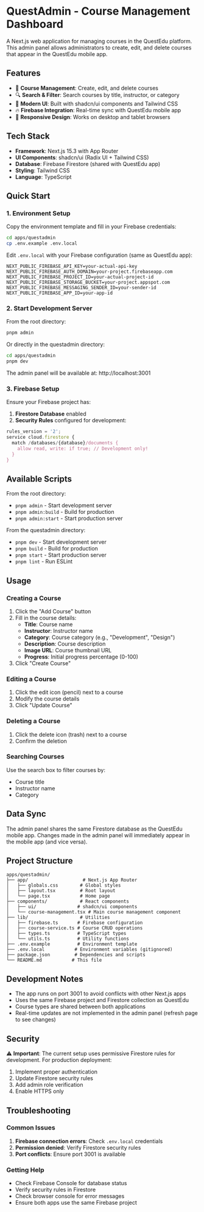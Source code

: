 # QuestAdmin - Course Management Dashboard

A Next.js web application for managing courses in the QuestEdu platform. This admin panel allows administrators to create, edit, and delete courses that appear in the QuestEdu mobile app.

## Features

- 📝 **Course Management**: Create, edit, and delete courses
- 🔍 **Search & Filter**: Search courses by title, instructor, or category
- 🎨 **Modern UI**: Built with shadcn/ui components and Tailwind CSS
- 🔥 **Firebase Integration**: Real-time sync with QuestEdu mobile app
- 📱 **Responsive Design**: Works on desktop and tablet browsers

## Tech Stack

- **Framework**: Next.js 15.3 with App Router
- **UI Components**: shadcn/ui (Radix UI + Tailwind CSS)
- **Database**: Firebase Firestore (shared with QuestEdu app)
- **Styling**: Tailwind CSS
- **Language**: TypeScript

## Quick Start

### 1. Environment Setup

Copy the environment template and fill in your Firebase credentials:

```bash
cd apps/questadmin
cp .env.example .env.local
```

Edit `.env.local` with your Firebase configuration (same as QuestEdu app):

```env
NEXT_PUBLIC_FIREBASE_API_KEY=your-actual-api-key
NEXT_PUBLIC_FIREBASE_AUTH_DOMAIN=your-project.firebaseapp.com
NEXT_PUBLIC_FIREBASE_PROJECT_ID=your-actual-project-id
NEXT_PUBLIC_FIREBASE_STORAGE_BUCKET=your-project.appspot.com
NEXT_PUBLIC_FIREBASE_MESSAGING_SENDER_ID=your-sender-id
NEXT_PUBLIC_FIREBASE_APP_ID=your-app-id
```

### 2. Start Development Server

From the root directory:

```bash
pnpm admin
```

Or directly in the questadmin directory:

```bash
cd apps/questadmin
pnpm dev
```

The admin panel will be available at: http://localhost:3001

### 3. Firebase Setup

Ensure your Firebase project has:

1. **Firestore Database** enabled
2. **Security Rules** configured for development:

```javascript
rules_version = '2';
service cloud.firestore {
  match /databases/{database}/documents {
    allow read, write: if true; // Development only!
  }
}
```

## Available Scripts

From the root directory:

- `pnpm admin` - Start development server
- `pnpm admin:build` - Build for production
- `pnpm admin:start` - Start production server

From the questadmin directory:

- `pnpm dev` - Start development server
- `pnpm build` - Build for production
- `pnpm start` - Start production server
- `pnpm lint` - Run ESLint

## Usage

### Creating a Course

1. Click the "Add Course" button
2. Fill in the course details:
   - **Title**: Course name
   - **Instructor**: Instructor name
   - **Category**: Course category (e.g., "Development", "Design")
   - **Description**: Course description
   - **Image URL**: Course thumbnail URL
   - **Progress**: Initial progress percentage (0-100)
3. Click "Create Course"

### Editing a Course

1. Click the edit icon (pencil) next to a course
2. Modify the course details
3. Click "Update Course"

### Deleting a Course

1. Click the delete icon (trash) next to a course
2. Confirm the deletion

### Searching Courses

Use the search box to filter courses by:
- Course title
- Instructor name
- Category

## Data Sync

The admin panel shares the same Firestore database as the QuestEdu mobile app. Changes made in the admin panel will immediately appear in the mobile app (and vice versa).

## Project Structure

```
apps/questadmin/
├── app/                    # Next.js App Router
│   ├── globals.css        # Global styles
│   ├── layout.tsx         # Root layout
│   └── page.tsx           # Home page
├── components/            # React components
│   ├── ui/               # shadcn/ui components
│   └── course-management.tsx # Main course management component
├── lib/                   # Utilities
│   ├── firebase.ts       # Firebase configuration
│   ├── course-service.ts # Course CRUD operations
│   ├── types.ts          # TypeScript types
│   └── utils.ts          # Utility functions
├── .env.example          # Environment template
├── .env.local           # Environment variables (gitignored)
├── package.json         # Dependencies and scripts
└── README.md           # This file
```

## Development Notes

- The app runs on port 3001 to avoid conflicts with other Next.js apps
- Uses the same Firebase project and Firestore collection as QuestEdu
- Course types are shared between both applications
- Real-time updates are not implemented in the admin panel (refresh page to see changes)

## Security

⚠️ **Important**: The current setup uses permissive Firestore rules for development. For production deployment:

1. Implement proper authentication
2. Update Firestore security rules
3. Add admin role verification
4. Enable HTTPS only

## Troubleshooting

### Common Issues

1. **Firebase connection errors**: Check `.env.local` credentials
2. **Permission denied**: Verify Firestore security rules
3. **Port conflicts**: Ensure port 3001 is available

### Getting Help

- Check Firebase Console for database status
- Verify security rules in Firestore
- Check browser console for error messages
- Ensure both apps use the same Firebase project
